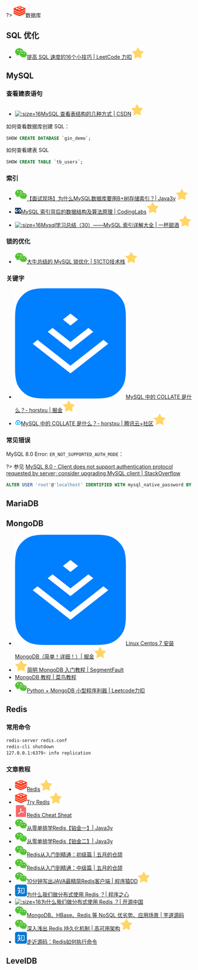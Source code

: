 ?> ![](logo/redis.svg ':no-zoom')数据库

## SQL 优化

- [![](logo/wechat.svg)提高 SQL 速度的16个小技巧 | LeetCode 力扣![](logo/star.svg)](https://mp.weixin.qq.com/s/iIzOwdr82BIWrI1SWRS8dA)

## MySQL

### 查看建表语句

- [![](logo/csdn.ico ':size=16')MySQL 查看表结构的几种方式 | CSDN![](logo/star.svg)](https://blog.csdn.net/The_Best_Hacker/article/details/82794696)

如何查看数据库创建 SQL：

```sql
SHOW CREATE DATABASE `gin_demo`;
```

如何查看建表 SQL

```sql
SHOW CREATE TABLE `tb_users`;
```


### 索引

- [![](logo/wechat.svg)【面试现场】为什么MySQL数据库要用B+树存储索引？| Java3y![](logo/star.svg)](https://mp.weixin.qq.com/s/Mwh5T5wQNLrxORLpNvIZoA)
- [![](logo/codinglabs.png ':size=16')MySQL 索引背后的数据结构及算法原理 | CodingLabs![](logo/star.svg)](http://blog.codinglabs.org/articles/theory-of-mysql-index.html)
- [![](logo/csdn.ico ':size=16')Mysql学习总结（30）——MySQL 索引详解大全 | 一杯甜酒![](logo/star.svg)](https://blog.csdn.net/u012562943/article/details/52149311)

### 锁的优化

- [![](logo/wechat.svg)大牛总结的 MySQL 锁优化 | 51CTO技术栈![](logo/star.svg)](https://mp.weixin.qq.com/s/3b3y9l6vdhU4gxqMbyS3ww)

### 关键字

- [![](logo/juejin.png ':size=16')MySQL 中的 COLLATE 是什么？- horstxu | 掘金![](logo/star.svg)](https://juejin.im/post/5bfe5cc36fb9a04a082161c2)
- [![](logo/qcloud.png ':size=16')MySQL 中的 COLLATE 是什么？- horstxu | 腾讯云+社区![](logo/star.svg)](https://cloud.tencent.com/developer/article/1366841)

### 常见错误

MySQL 8.0 Error: `ER_NOT_SUPPORTED_AUTH_MODE`：

?> 参见 [MySQL 8.0 - Client does not support authentication protocol requested by server; consider upgrading MySQL client | StackOverflow](https://stackoverflow.com/questions/50093144/mysql-8-0-client-does-not-support-authentication-protocol-requested-by-server)

```sql
ALTER USER 'root'@'localhost' IDENTIFIED WITH mysql_native_password BY 'password'
```

## MariaDB

## MongoDB

- [![](logo/juejin.png ':size=16')Linux Centos 7 安装 MongoDB（简单！详细！）| 掘金![](logo/star.svg)](https://juejin.im/post/5cbe73f86fb9a0320b40d687)
- [![](logo/star.svg)简明 MongoDB 入门教程 | SegmentFault](https://segmentfault.com/a/1190000010556670#articleHeader3)
- [MongoDB 教程 | 菜鸟教程](https://www.runoob.com/mongodb/mongodb-tutorial.html)
- [![](logo/wechat.svg)Python + MongoDB 小型程序利器 | Leetcode力扣](https://mp.weixin.qq.com/s/3yDyzSDzKWzoFOVfSI2-vQ)

## Redis

### 常用命令

```bash
redis-server redis.conf
redis-cli shutdown
127.0.0.1:6379> info replication
```

### 文章教程

- [![](logo/redis.svg)Redis![](logo/star.svg)](https://redis.io/)
- [![](logo/redis.svg)Try Redis![](logo/star.svg)](http://try.redis.io/)
- [![](logo/pdf.svg)Redis Cheat Sheat](https://www.cheatography.com/tasjaevan/cheat-sheets/redis/)
- [![](logo/wechat.svg)从零单排学Redis【铂金一】| Java3y](https://mp.weixin.qq.com/s/6nBUoP2cid1Qn8XngDMjJw)
- [![](logo/wechat.svg)从零单排学Redis【铂金二】| Java3y](https://mp.weixin.qq.com/s/JfARRZW9xxiPqfcPM4iAYQ)
- [![](logo/wechat.svg)Redis从入门到精通：初级篇 | 五月的仓颉](https://mp.weixin.qq.com/s/TrEcIW0DIgncpdQ00hAVSw)
- [![](logo/wechat.svg)Redis从入门到精通：中级篇 | 五月的仓颉](https://mp.weixin.qq.com/s/-qdjcKouRVfa5QtjCAZTMA)
- [![](logo/wechat.svg)10分钟写出JAVA最精简Redis客户端 | 程序猿DD![](logo/star.svg)](https://mp.weixin.qq.com/s/1ZNre_bXOh12PYQW3Fy6uA)
- [![](logo/zhihu.svg)为什么我们做分布式使用 Redis ？| 程序之心](https://zhuanlan.zhihu.com/p/50392209)
- [![](logo/oschina.ico ':size=16')为什么我们做分布式使用 Redis ？| 开源中国](https://my.oschina.net/u/3971241/blog/2221560)
- [![](logo/wechat.svg)MongoDB、HBase、Redis 等 NoSQL 优劣势、应用场景 | 芋道源码](https://mp.weixin.qq.com/s?__biz=MzUzMTA2NTU2Ng==&mid=2247485452&idx=2&sn=ac20250c11cfff7744ed877b665abcd2&chksm=fa4977bdcd3efeabcec16a46467a1073c59c2aa22db21055dab5b06d7a821a514999b9864901&mpshare=1&scene=1&srcid=1101WuCWiEn4j5I5OUJNlYp0#rd)
- [![](logo/wechat.svg)深入浅出 Redis 持久化机制 | 高可用架构![](logo/star.svg)](https://mp.weixin.qq.com/s/oe1LxgGvkQYBtoU11tYe_A)
- [![](logo/zhihu.svg)走近源码：Redis如何执行命令](https://zhuanlan.zhihu.com/p/54953927)

## LevelDB
